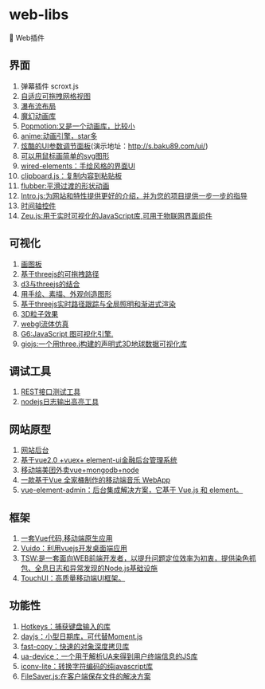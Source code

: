 ﻿# web-libs

🐧 Web插件

## 界面
1. 弹幕插件  scroxt.js
2. [自适应可拖拽网格视图]( https://github.com/haltu/muuri)
3. [瀑布流布局](https://github.com/jlmakes/scrollreveal)
4. [魔幻动画库](https://github.com/legomushroom/mojs)
5. [Popmotion:又是一个动画库，比较小](https://github.com/Popmotion/popmotion)
6. [anime:动画引擎，star多](https://github.com/juliangarnier/anime)
7. [炫酷的UI参数调节面板](https://github.com/baku89/ui-study)(演示地址：http://s.baku89.com/ui/)
8. [可以用鼠标画简单的svg图形](https://github.com/svgdotjs/svg.draw.js)
9. [wired-elements：手绘风格的界面UI](https://github.com/wiredjs/wired-elements)
10. [clipboard.js：复制内容到粘贴板](https://github.com/zenorocha/clipboard.js)
11. [flubber:平滑过渡的形状动画](https://github.com/veltman/flubber)
12. [Intro.js:为网站和特性提供更好的介绍，并为您的项目提供一步一步的指导](https://github.com/usablica/intro.js)
13. [时间轴控件](https://github.com/idflood/TweenTime)
14. [Zeu.js:用于实时可视化的JavaScript库,可用于物联网界面组件](https://github.com/shzlw/zeu)

## 可视化
1. [画图板](https://github.com/dli/paint)
2. [基于threejs的可拖拽路径](https://github.com/zz85/threejs-path-flow)
3. [d3与threejs的结合](http://projects.delimited.io/experiments/d3-threejs/)
4. [用手绘、素描、外观创造图形](https://github.com/pshihn/rough)
5. [基于threejs实时路径跟踪与全局照明和渐进式渲染](https://github.com/erichlof/THREE.js-PathTracing-Renderer)
6. [3D粒子效果](https://github.com/jackrugile/3d-particle-explorations)
7. [webgl流体仿真](https://github.com/PavelDoGreat/WebGL-Fluid-Simulation)
8. [G6:JavaScript 图可视化引擎.](https://github.com/antvis/g6)
9. [giojs:一个用three.j构建的声明式3D地球数据可视化库](https://github.com/syt123450/giojs)


## 调试工具
1. [REST接口测试工具](https://github.com/getinsomnia/insomnia)
2. [nodejs日志输出高亮工具](https://github.com/klauscfhq/signale)

## 网站原型
1. [网站后台](https://github.com/cristijora/vue-light-bootstrap-dashboard)
2. [基于vue2.0 +vuex+ element-ui金融后台管理系统](https://github.com/wdlhao/vue2-element-touzi-admin)	
3. [移动端美团外卖vue+mongodb+node](https://github.com/zwStar/vue-meituan)
4. [一款基于Vue 全家桶制作的移动端音乐 WebApp](https://github.com/CaiJinyc/vue-music-webapp)
5. [vue-element-admin：后台集成解决方案，它基于 Vue.js 和 element。](https://github.com/PanJiaChen/vue-element-admin)

## 框架
1. [一套Vue代码,移动端原生应用](https://github.com/bmfe/eros)
2. [Vuido：利用vuejs开发桌面端应用](https://github.com/mimecorg/vuido)
3. [TSW:是一套面向WEB前端开发者，以提升问题定位效率为初衷，提供染色抓包、全息日志和异常发现的Node.js基础设施](https://github.com/Tencent/TSW)
4. [TouchUI：高质量移动端UI框架。](https://github.com/uileader/touchui)

## 功能性
1. [Hotkeys：捕获键盘输入的库](https://github.com/jaywcjlove/hotkeys)
2. [dayjs：小型日期库，可代替Moment.js](https://github.com/iamkun/dayjs)
3. [fast-copy：快速的对象深度拷贝库](https://github.com/planttheidea/fast-copy)
4. [ua-device：一个用于解析UA来得到用户终端信息的JS库](https://github.com/fex-team/ua-device)
5. [iconv-lite：转换字符编码的纯javascript库](https://github.com/ashtuchkin/iconv-lite)
6. [FileSaver.js:在客户端保存文件的解决方案](https://github.com/eligrey/FileSaver.js)
